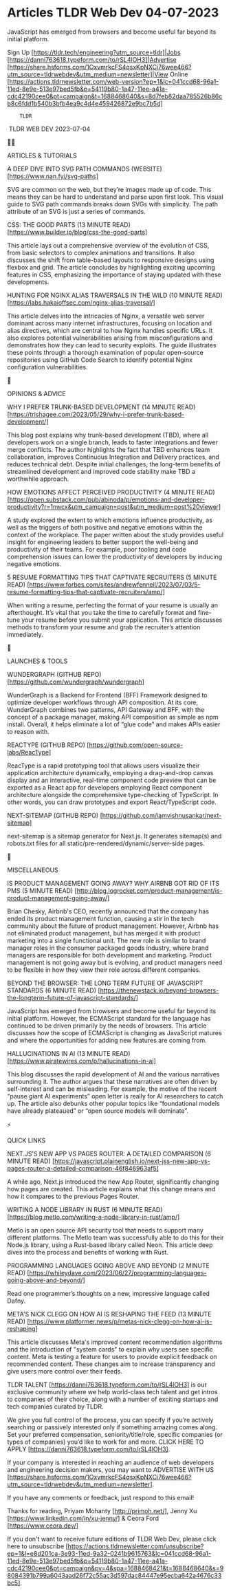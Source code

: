 # Articles TLDR Web Dev 04-07-2023

JavaScript has emerged from browsers and become useful far beyond its
initial platform.  

Sign Up [https://tldr.tech/engineering?utm_source=tldr]|Jobs
[https://danni763618.typeform.com/to/rSL4lOH3]|Advertise
[https://share.hsforms.com/1OxvmrkcFS4qsxKpNXCi76wee466?utm_source=tldrwebdev&utm_medium=newsletter]|View
Online
[https://actions.tldrnewsletter.com/web-version?ep=1&lc=041ccd68-96a1-11ed-8e9e-513e97bed5fb&p=54119b80-1a47-11ee-a41a-cdc42190cee0&pt=campaign&t=1688468640&s=8d7feb82daa785526b86cb8c6fdd1b540b3bfb4ea9c4d4e459426872e9bc7b5d]


		TLDR 

 TLDR WEB DEV 2023-07-04

🧑‍💻 

ARTICLES & TUTORIALS

A DEEP DIVE INTO SVG PATH COMMANDS (WEBSITE)
[https://www.nan.fyi/svg-paths] 

SVG are common on the web, but they’re images made up of code. This
means they can be hard to understand and parse upon first look. This
visual guide to SVG path commands breaks down SVGs with simplicity.
The path attribute of an SVG is just a series of commands. 

CSS: THE GOOD PARTS (13 MINUTE READ)
[https://www.builder.io/blog/css-the-good-parts] 

This article lays out a comprehensive overview of the evolution of
CSS, from basic selectors to complex animations and transitions. It
also discusses the shift from table-based layouts to responsive
designs using flexbox and grid. The article concludes by highlighting
exciting upcoming features in CSS, emphasizing the importance of
staying updated with these developments. 

HUNTING FOR NGINX ALIAS TRAVERSALS IN THE WILD (10 MINUTE READ)
[https://labs.hakaioffsec.com/nginx-alias-traversal/] 

This article delves into the intricacies of Nginx, a versatile web
server dominant across many internet infrastructures, focusing on
location and alias directives, which are central to how Nginx handles
specific URLs. It also explores potential vulnerabilities arising from
misconfigurations and demonstrates how they can lead to security
exploits. The guide illustrates these points through a thorough
examination of popular open-source repositories using GitHub Code
Search to identify potential Nginx configuration vulnerabilities. 

🧠 

OPINIONS & ADVICE

WHY I PREFER TRUNK-BASED DEVELOPMENT (14 MINUTE READ)
[https://trishagee.com/2023/05/29/why-i-prefer-trunk-based-development/]


This blog post explains why trunk-based development (TBD), where all
developers work on a single branch, leads to faster integrations and
fewer merge conflicts. The author highlights the fact that TBD
enhances team collaboration, improves Continuous Integration and
Delivery practices, and reduces technical debt. Despite initial
challenges, the long-term benefits of streamlined development and
improved code stability make TBD a worthwhile approach. 

HOW EMOTIONS AFFECT PERCEIVED PRODUCTIVITY (4 MINUTE READ)
[https://open.substack.com/pub/abinoda/p/emotions-and-developer-productivity?r=1nwcx&utm_campaign=post&utm_medium=post%20viewer]


A study explored the extent to which emotions influence productivity,
as well as the triggers of both positive and negative emotions within
the context of the workplace. The paper written about the study
provides useful insight for engineering leaders to better support the
well-being and productivity of their teams. For example, poor tooling
and code comprehension issues can lower the productivity of developers
by inducing negative emotions. 

5 RESUME FORMATTING TIPS THAT CAPTIVATE RECRUITERS (5 MINUTE READ)
[https://www.forbes.com/sites/andrewfennell/2023/07/03/5-resume-formatting-tips-that-captivate-recruiters/amp/]


When writing a resume, perfecting the format of your resume is usually
an afterthought. It’s vital that you take the time to carefully
format and fine-tune your resume before you submit your application.
This article discusses methods to transform your resume and grab the
recruiter’s attention immediately. 

🚀 

LAUNCHES & TOOLS

WUNDERGRAPH (GITHUB REPO) [https://github.com/wundergraph/wundergraph]


WunderGraph is a Backend for Frontend (BFF) Framework designed to
optimize developer workflows through API composition. At its core,
WunderGraph combines two patterns, API Gateway and BFF, with the
concept of a package manager, making API composition as simple as npm
install. Overall, it helps eliminate a lot of “glue code” and
makes APIs easier to reason with. 

REACTYPE (GITHUB REPO) [https://github.com/open-source-labs/ReacType] 

ReacType is a rapid prototyping tool that allows users visualize their
application architecture dynamically, employing a drag-and-drop canvas
display and an interactive, real-time component code preview that can
be exported as a React app for developers employing React component
architecture alongside the comprehensive type-checking of TypeScript.
In other words, you can draw prototypes and export React/TypeScript
code. 

NEXT-SITEMAP (GITHUB REPO)
[https://github.com/iamvishnusankar/next-sitemap] 

next-sitemap is a sitemap generator for Next.js. It generates
sitemap(s) and robots.txt files for all
static/pre-rendered/dynamic/server-side pages. 

🎁 

MISCELLANEOUS

IS PRODUCT MANAGEMENT GOING AWAY? WHY AIRBNB GOT RID OF ITS PMS (5
MINUTE READ)
[http://blog.logrocket.com/product-management/is-product-management-going-away/]


Brian Chesky, Airbnb's CEO, recently announced that the company has
ended its product management function, causing a stir in the tech
community about the future of product management. However, Airbnb has
not eliminated product management, but has merged it with product
marketing into a single functional unit. The new role is similar to
brand manager roles in the consumer packaged goods industry, where
brand managers are responsible for both development and marketing.
Product management is not going away but is evolving, and product
managers need to be flexible in how they view their role across
different companies. 

BEYOND THE BROWSER: THE LONG TERM FUTURE OF JAVASCRIPT STANDARDS (6
MINUTE READ)
[https://thenewstack.io/beyond-browsers-the-longterm-future-of-javascript-standards/]


JavaScript has emerged from browsers and become useful far beyond its
initial platform. However, the ECMAScript standard for the language
has continued to be driven primarily by the needs of browsers. This
article discusses how the scope of ECMAScript is changing as
JavaScript matures and where the opportunities for adding new features
are coming from. 

HALLUCINATIONS IN AI (13 MINUTE READ)
[https://www.piratewires.com/p/hallucinations-in-ai] 

This blog discusses the rapid development of AI and the various
narratives surrounding it. The author argues that these narratives are
often driven by self-interest and can be misleading. For example, the
motive of the recent “pause giant AI experiments” open letter is
really for AI researchers to catch up. The article also debunks other
popular topics like “foundational models have already plateaued”
or “open source models will dominate”. 

⚡ 

QUICK LINKS

NEXT.JS’S NEW APP VS PAGES ROUTER: A DETAILED COMPARISON (6 MINUTE
READ)
[https://javascript.plainenglish.io/next-jss-new-app-vs-pages-router-a-detailed-comparison-46f846963af5]


A while ago, Next.js introduced the new App Router, significantly
changing how pages are created. This article explains what this change
means and how it compares to the previous Pages Router. 

WRITING A NODE LIBRARY IN RUST (6 MINUTE READ)
[https://blog.metlo.com/writing-a-node-library-in-rust/amp/] 

Metlo is an open source API security tool that needs to support many
different platforms. The Metlo team was successfully able to do this
for their Node.js library, using a Rust-based library called Neon.
This article deep dives into the process and benefits of working with
Rust. 

PROGRAMMING LANGUAGES GOING ABOVE AND BEYOND (2 MINUTE READ)
[https://whileydave.com/2023/06/27/programming-languages-going-above-and-beyond/]


Read one programmer’s thoughts on a new, impressive language called
Dafny. 

META'S NICK CLEGG ON HOW AI IS RESHAPING THE FEED (13 MINUTE READ)
[https://www.platformer.news/p/metas-nick-clegg-on-how-ai-is-reshaping]


This article discusses Meta's improved content recommendation
algorithms and the introduction of "system cards" to explain why users
see specific content. Meta is testing a feature for users to provide
explicit feedback on recommended content. These changes aim to
increase transparency and give users more control over their feeds. 

TLDR TALENT [https://danni763618.typeform.com/to/rSL4lOH3] is our
exclusive community where we help world-class tech talent and get
intros to companies of their choice, along with a number of exciting
startups and tech companies curated by TLDR.

We give you full control of the process, you can specify if you’re
actively searching or passively interested only if something amazing
comes along. Set your preferred compensation, seniority/title/role,
specific companies (or types of companies) you’d like to work for
and more. CLICK HERE TO APPLY
[https://danni763618.typeform.com/to/rSL4lOH3].

If your company is interested in reaching an audience of web
developers and engineering decision makers, you may want to ADVERTISE
WITH US
[https://share.hsforms.com/1OxvmrkcFS4qsxKpNXCi76wee466?utm_source=tldrwebdev&utm_medium=newsletter].


If you have any comments or feedback, just respond to this email! 

Thanks for reading, 
Priyam Mohanty [http://primoh.net/], Jenny Xu
[https://www.linkedin.com/in/xu-jenny/] & Ceora Ford
[https://www.ceora.dev/] 

If you don't want to receive future editions of TLDR Web Dev,
please click here to unsubscribe
[https://actions.tldrnewsletter.com/unsubscribe?ep=1&l=e8d201ca-3e93-11ed-9a32-0241b9615763&lc=041ccd68-96a1-11ed-8e9e-513e97bed5fb&p=54119b80-1a47-11ee-a41a-cdc42190cee0&pt=campaign&pv=4&spa=1688468421&t=1688468640&s=98084391b799a6043aad26f72c55ac3d597dac84447e95ecba642a4676c33bc5].